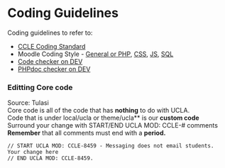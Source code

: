 # Coding Guidelines

Coding guidelines to refer to:
- [CCLE Coding Standard](https://ccle.ucla.edu/mod/wiki/view.php?pageid=1639)
- Moodle Coding Style - [General or PHP](https://docs.moodle.org/dev/Coding_style),
[CSS](https://docs.moodle.org/dev/CSS_Coding_Style),
[JS](https://docs.moodle.org/dev/Javascript/Coding_Style),
[SQL](https://docs.moodle.org/dev/SQL_coding_style)
- [Code checker on DEV](http://localhost:8000/local/codechecker/index.php)
- [PHPdoc checker on DEV](http://localhost:8000/local/moodlecheck/index.php)

### Editting Core code
Source: Tulasi\
Core code is all of the code that has **nothing** to do with UCLA. \
Code that is under local/ucla or theme/ucla** is our **custom code**\
Surround your change with START/END UCLA MOD: CCLE-# comments\
**Remember** that all comments must end with a **period.**
```
// START UCLA MOD: CCLE-8459 - Messaging does not email students.
Your change here
// END UCLA MOD: CCLE-8459.
```

